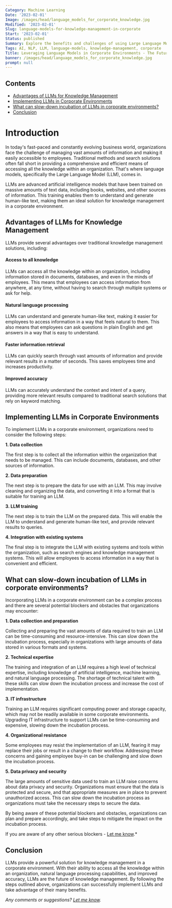 ```yaml
---
Category: Machine Learning
Date: '2023-02-01'
Image: /images/head/language_models_for_corporate_knowledge.jpg
Modified: '2023-02-01'
Slug: language-models-for-knowledge-management-in-corporate
Start: '2023-02-01'
Status: published
Summary: Explore the benefits and challenges of using Large Language Models (LLMs) in corporate environments for improved knowledge management. Learn how to implement LLMs and overcome potential obstacles.
Tags: AI, NLP, LLM, language-models, knowledge-management, corporate
Title: Leveraging Language Models in Corporate Environments - The Future of Knowledge Management
banner: /images/head/language_models_for_corporate_knowledge.jpg
prompt: null
---
```

## Contents

<!-- MarkdownTOC levels="2,3" autolink="true" autoanchor="true" -->

- [Advantages of LLMs for Knowledge Management](#advantages-of-llms-for-knowledge-management)
- [Implementing LLMs in Corporate Environments](#implementing-llms-in-corporate-environments)
- [What can slow-down incubation of LLMs in corporate environments?](#what-can-slow-down-incubation-of-llms-in-corporate-environments)
- [Conclusion](#conclusion)

<!-- /MarkdownTOC -->

# Introduction
In today's fast-paced and constantly evolving business world, organizations face the challenge of managing vast amounts of information and making it easily accessible to employees. Traditional methods and search solutions often fall short in providing a comprehensive and efficient means of accessing all the knowledge within an organization. That's where language models, specifically the Large Language Model (LLM), comes in.

LLMs are advanced artificial intelligence models that have been trained on massive amounts of text data, including books, websites, and other sources of information. This training enables them to understand and generate human-like text, making them an ideal solution for knowledge management in a corporate environment.



<a id="advantages-of-llms-for-knowledge-management"></a>
## Advantages of LLMs for Knowledge Management

LLMs provide several advantages over traditional knowledge management solutions, including:

#### Access to all knowledge

LLMs can access all the knowledge within an organization, including information stored in documents, databases, and even in the minds of employees. This means that employees can access information from anywhere, at any time, without having to search through multiple systems or ask for help.
    
#### Natural language processing

LLMs can understand and generate human-like text, making it easier for employees to access information in a way that feels natural to them. This also means that employees can ask questions in plain English and get answers in a way that is easy to understand.
    
#### Faster information retrieval

LLMs can quickly search through vast amounts of information and provide relevant results in a matter of seconds. This saves employees time and increases productivity.
    
#### Improved accuracy

LLMs can accurately understand the context and intent of a query, providing more relevant results compared to traditional search solutions that rely on keyword matching.

<a id="implementing-llms-in-corporate-environments"></a>
## Implementing LLMs in Corporate Environments

To implement LLMs in a corporate environment, organizations need to consider the following steps:

**1.  Data collection**

The first step is to collect all the information within the organization that needs to be managed. This can include documents, databases, and other sources of information.
    
**2.  Data preparation** 

The next step is to prepare the data for use with an LLM. This may involve cleaning and organizing the data, and converting it into a format that is suitable for training an LLM.
    
**3.  LLM training**

The next step is to train the LLM on the prepared data. This will enable the LLM to understand and generate human-like text, and provide relevant results to queries.
    
**4.  Integration with existing systems**

The final step is to integrate the LLM with existing systems and tools within the organization, such as search engines and knowledge management systems. This will allow employees to access information in a way that is convenient and efficient.

<a id="what-can-slow-down-incubation-of-llms-in-corporate-environments"></a>
## What can slow-down incubation of LLMs in corporate environments?
Incorporating LLMs in a corporate environment can be a complex process and there are several potential blockers and obstacles that organizations may encounter:

<a id="1-data-collection-and-preparation"></a>
**1.  Data collection and preparation**

Collecting and preparing the vast amounts of data required to train an LLM can be time-consuming and resource-intensive. This can slow down the incubation process, especially in organizations with large amounts of data stored in various formats and systems.
    
<a id="2-technical-expertise"></a>
**2. Technical expertise**

The training and integration of an LLM requires a high level of technical expertise, including knowledge of artificial intelligence, machine learning, and natural language processing. The shortage of technical talent with these skills can slow down the incubation process and increase the cost of implementation.
    
<a id="3-it-infrastructure"></a>
**3. IT infrastructure**

Training an LLM requires significant computing power and storage capacity, which may not be readily available in some corporate environments. Upgrading IT infrastructure to support LLMs can be time-consuming and expensive, slowing down the incubation process.
    
<a id="4-organizational-resistance"></a>
**4. Organizational resistance**

Some employees may resist the implementation of an LLM, fearing it may replace their jobs or result in a change to their workflow. Addressing these concerns and gaining employee buy-in can be challenging and slow down the incubation process.
    
<a id="5-data-privacy-and-security"></a>
**5. Data privacy and security**

The large amounts of sensitive data used to train an LLM raise concerns about data privacy and security. Organizations must ensure that the data is protected and secure, and that appropriate measures are in place to prevent unauthorized access. This can slow down the incubation process as organizations must take the necessary steps to secure the data.
    
By being aware of these potential blockers and obstacles, organizations can plan and prepare accordingly, and take steps to mitigate the impact on the incubation process.

If you are aware of any other serious blockers -  [Let me know](mailto:ksafjan@gmail.com?subject=Blog+post).*

<a id="conclusion"></a>
## Conclusion

LLMs provide a powerful solution for knowledge management in a corporate environment. With their ability to access all the knowledge within an organization, natural language processing capabilities, and improved accuracy, LLMs are the future of knowledge management. By following the steps outlined above, organizations can successfully implement LLMs and take advantage of their many benefits.

*Any comments or suggestions? [Let me know](mailto:ksafjan@gmail.com?subject=Blog+post).*
